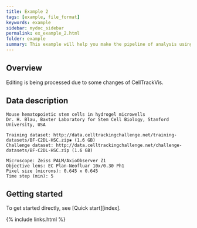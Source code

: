 ```yaml
---
title: Example 2
tags: [example, file_format]
keywords: example
sidebar: mydoc_sidebar
permalink: ex_example_2.html
folder: example
summary: This example will help you make the pipeline of analysis using CellTrackVis.
---
```


## Overview

Editing is being processed due to some changes of CellTrackVis.

## Data description
```
Mouse hematopoietic stem cells in hydrogel microwells
Dr. H. Blau, Baxter Laboratory for Stem Cell Biology, Stanford University, USA

Training dataset: http://data.celltrackingchallenge.net/training-datasets/BF-C2DL-HSC.zip✱ (1.6 GB)
Challenge dataset: http://data.celltrackingchallenge.net/challenge-datasets/BF-C2DL-HSC.zip (1.6 GB)

Microscope: Zeiss PALM/AxioObserver Z1
Objective lens: EC Plan-Neofluar 10x/0.30 Ph1
Pixel size (microns): 0.645 x 0.645
Time step (min): 5
```

## Getting started

To get started directly, see [Quick start][index].

{% include links.html %}
